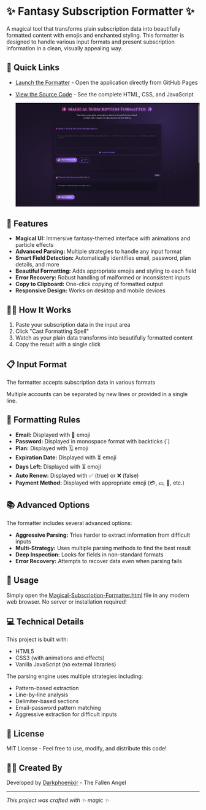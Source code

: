 # ✨ Fantasy Subscription Formatter ✨

A magical tool that transforms plain subscription data into beautifully formatted content with emojis and enchanted styling. This formatter is designed to handle various input formats and present subscription information in a clean, visually appealing way.

## 🔮 Quick Links

- [Launch the Formatter](https://darkphoenixir.github.io/Fantasy-Subscription-Formatter/Magical-Subscription-Formatter.html) - Open the application directly from GitHub Pages
- [View the Source Code](./Magical-Subscription-Formatter.html) - See the complete HTML, CSS, and JavaScript

   ![Fantasy Subscription Formatter](./images/screenshot.png)

## 🔮 Features

- **Magical UI:** Immersive fantasy-themed interface with animations and particle effects
- **Advanced Parsing:** Multiple strategies to handle any input format
- **Smart Field Detection:** Automatically identifies email, password, plan details, and more
- **Beautiful Formatting:** Adds appropriate emojis and styling to each field
- **Error Recovery:** Robust handling of malformed or inconsistent inputs
- **Copy to Clipboard:** One-click copying of formatted output
- **Responsive Design:** Works on desktop and mobile devices

## 🧙‍♂️ How It Works

1. Paste your subscription data in the input area
2. Click "Cast Formatting Spell"
3. Watch as your plain data transforms into beautifully formatted content
4. Copy the result with a single click

## 📋 Input Format

The formatter accepts subscription data in various formats

Multiple accounts can be separated by new lines or provided in a single line.

## 🎨 Formatting Rules

- **Email:** Displayed with 📧 emoji
- **Password:** Displayed in monospace format with backticks (`)
- **Plan:** Displayed with 🗓 emoji
- **Expiration Date:** Displayed with ⏳ emoji
- **Days Left:** Displayed with ⏳ emoji
- **Auto Renew:** Displayed with ✅ (true) or ❌ (false)
- **Payment Method:** Displayed with appropriate emoji (💳, 💵, 🍎, etc.)

## 📚 Advanced Options

The formatter includes several advanced options:

- **Aggressive Parsing:** Tries harder to extract information from difficult inputs
- **Multi-Strategy:** Uses multiple parsing methods to find the best result
- **Deep Inspection:** Looks for fields in non-standard formats
- **Error Recovery:** Attempts to recover data even when parsing fails

## 🚀 Usage

Simply open the [Magical-Subscription-Formatter.html](./Magical-Subscription-Formatter.html) file in any modern web browser. No server or installation required!

## 💻 Technical Details

This project is built with:
- HTML5
- CSS3 (with animations and effects)
- Vanilla JavaScript (no external libraries)

The parsing engine uses multiple strategies including:
- Pattern-based extraction
- Line-by-line analysis
- Delimiter-based sections
- Email-password pattern matching
- Aggressive extraction for difficult inputs

## 📜 License

MIT License - Feel free to use, modify, and distribute this code!

## 🧙‍♂️ Created By

Developed by [Darkphoenixir](https://github.com/Darkphoenixir) - The Fallen Angel

---

*This project was crafted with ✨ magic ✨*
